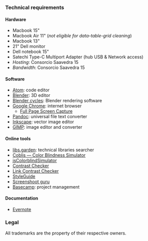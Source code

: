### Technical requirements 

#### Hardware
- Macbook 15"
- Macbook Air 11" (_not eligible for data-table-grid cleaning_)
- Macbook 13"
- 21" Dell monitor
- Dell notebook 15"
- Satechi Type-C Multiport Adapter (hub USB & Network access)
- _Hosting_: Consorcio Saavedra 15
- _Bandwidth_: Consorcio Saavedra 15
#### Software
- [Atom](http://atom.io/): code editor
- [Blender](https://blender.org): 3D editor
- [Blender cycles](https://www.cycles-renderer.org/): Blender rendering software
- [Google Chrome](https://www.google.com/intl/es-419/chrome/): internet browser
  - [Full Page Screen Capture](https://chrome.google.com/webstore/detail/full-page-screen-capture/fdpohaocaechififmbbbbbknoalclacl)
- [Pandoc](https://pandoc.org/installing.html): universal file text converter
- [Inkscape](https://inkscape.org/release/): vector image editor
- [GIMP](https://www.gimp.org/): image editor and converter

#### Online tools
- [libs.garden](https://libs.garden/): technical libraries searcher
- [Coblis — Color Blindness Simulator](https://www.color-blindness.com/coblis-color-blindness-simulator/)
- [jsColorblindSimulator](https://mapeper.github.io/jsColorblindSimulator/)
- [Contrast Checker](https://webaim.org/resources/contrastchecker/)
- [Link Contrast Checker](https://webaim.org/resources/linkcontrastchecker/)
- [StyleGuide](https://hugeinc.github.io/styleguide/index.html)
- [Screenshoot guru](https://screenshot.guru/)
- [Basecamp](https://basecamp.com/): project management
     
#### Documentation
- [Evernote](https://evernote.com)
     
### Legal

All trademarks are the property of their respective owners.
